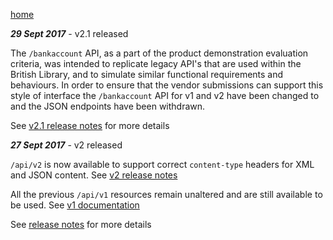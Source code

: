 [home](/home)

***29 Sept 2017*** - v2.1 released

The `/bankaccount` API, as a part of the product demonstration evaluation criteria, was intended to replicate legacy API's that are used within the British Library, and to simulate similar functional requirements and behaviours. In order to ensure that the vendor submissions can support this style of interface the `/bankaccount` API for v1 and v2 have been changed to and the JSON endpoints have been withdrawn.

See [v2.1 release notes](/docs/releasenotes/v2.1) for more details

***27 Sept 2017*** - v2 released

`/api/v2` is now available to support correct `content-type` headers for XML and JSON content. See [v2 release notes](/docs/releasenotes/v2)

All the previous `/api/v1` resources remain unaltered and are still available to be used. See [v1 documentation](/api/index.html)

See [release notes](/docs/releasenotes) for more details

